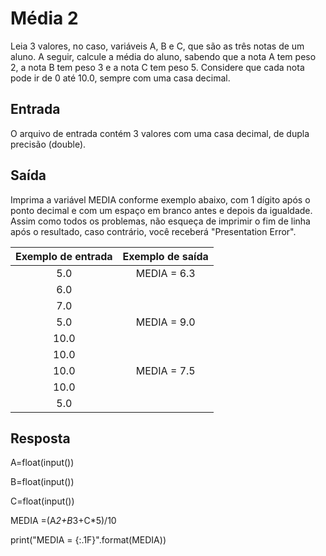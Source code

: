 # Média 2

Leia 3 valores, no caso, variáveis A, B e C, que são as três notas de um aluno. A seguir, calcule a média do aluno, sabendo que a nota A tem peso 2, a nota B tem peso 3 e a nota C tem peso 5. Considere que cada nota pode ir de 0 até 10.0, sempre com uma casa decimal.

## Entrada

O arquivo de entrada contém 3 valores com uma casa decimal, de dupla precisão (double).

## Saída

Imprima a variável MEDIA conforme exemplo abaixo, com 1 dígito após o ponto decimal e com um espaço em branco antes e depois da igualdade. Assim como todos os problemas, não esqueça de imprimir o fim de linha após o resultado, caso contrário, você receberá "Presentation Error".

|           **Exemplo de entrada**          |           **Exemplo de saída**          |
|:-----------------------------------------:|:---------------------------------------:|
|5.0                                        |MEDIA = 6.3                              |
|6.0
|7.0                                                                                  |
|5.0                                        |MEDIA = 9.0                              |
|10.0                                                                                 |
|10.0                                                                                 |
|10.0                                       |MEDIA = 7.5                              |
|10.0 
|5.0                                                                                  |

## Resposta

A=float(input())

B=float(input())

C=float(input())

MEDIA =(A*2+B*3+C*5)/10

print("MEDIA = {:.1F}".format(MEDIA))